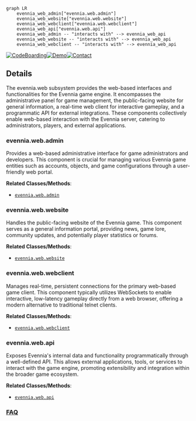 ```mermaid
graph LR
    evennia_web_admin["evennia.web.admin"]
    evennia_web_website["evennia.web.website"]
    evennia_web_webclient["evennia.web.webclient"]
    evennia_web_api["evennia.web.api"]
    evennia_web_admin -- "interacts with" --> evennia_web_api
    evennia_web_website -- "interacts with" --> evennia_web_api
    evennia_web_webclient -- "interacts with" --> evennia_web_api
```

[![CodeBoarding](https://img.shields.io/badge/Generated%20by-CodeBoarding-9cf?style=flat-square)](https://github.com/CodeBoarding/GeneratedOnBoardings)[![Demo](https://img.shields.io/badge/Try%20our-Demo-blue?style=flat-square)](https://www.codeboarding.org/demo)[![Contact](https://img.shields.io/badge/Contact%20us%20-%20contact@codeboarding.org-lightgrey?style=flat-square)](mailto:contact@codeboarding.org)

## Details

The evennia.web subsystem provides the web-based interfaces and functionalities for the Evennia game engine. It encompasses the administrative panel for game management, the public-facing website for general information, a real-time web client for interactive gameplay, and a programmatic API for external integrations. These components collectively enable web-based interaction with the Evennia server, catering to administrators, players, and external applications.

### evennia.web.admin
Provides a web-based administrative interface for game administrators and developers. This component is crucial for managing various Evennia game entities such as accounts, objects, and game configurations through a user-friendly web portal.


**Related Classes/Methods**:

- <a href="https://github.com/evennia/evennia/blob/main/evennia/web/admin" target="_blank" rel="noopener noreferrer">`evennia.web.admin`</a>


### evennia.web.website
Handles the public-facing website of the Evennia game. This component serves as a general information portal, providing news, game lore, community updates, and potentially player statistics or forums.


**Related Classes/Methods**:

- <a href="https://github.com/evennia/evennia/blob/main/evennia/web/website" target="_blank" rel="noopener noreferrer">`evennia.web.website`</a>


### evennia.web.webclient
Manages real-time, persistent connections for the primary web-based game client. This component typically utilizes WebSockets to enable interactive, low-latency gameplay directly from a web browser, offering a modern alternative to traditional telnet clients.


**Related Classes/Methods**:

- <a href="https://github.com/evennia/evennia/blob/main/evennia/web/webclient" target="_blank" rel="noopener noreferrer">`evennia.web.webclient`</a>


### evennia.web.api
Exposes Evennia's internal data and functionality programmatically through a well-defined API. This allows external applications, tools, or services to interact with the game engine, promoting extensibility and integration within the broader game ecosystem.


**Related Classes/Methods**:

- <a href="https://github.com/evennia/evennia/blob/main/evennia/web/api" target="_blank" rel="noopener noreferrer">`evennia.web.api`</a>




### [FAQ](https://github.com/CodeBoarding/GeneratedOnBoardings/tree/main?tab=readme-ov-file#faq)